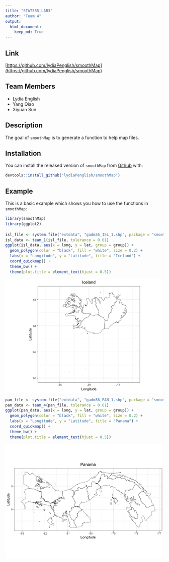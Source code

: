 ```yaml
---
title: "STAT585_LAB3"
author: "Team 4"
output:
  html_document:
    keep_md: True
---
```


## Link
[https://github.com/lydiaPenglish/smoothMap](https://github.com/lydiaPenglish/smoothMap)

## Team Members
- Lydia English
- Yang Qiao
- Xiyuan Sun



## Description
The goal of `smoothMap` is to generate a function to help map files.

## Installation
You can install the released version of `smoothMap` from [Github](https://github.com/lydiaPenglish/smoothMap) with:
``` r
devtools::install_github("lydiaPenglish/smoothMap")
```

## Example
This is a basic example which shows you how to use the functions in `smoothMap`:


```r
library(smoothMap)
library(ggplot2)

isl_file <- system.file("extdata", "gadm36_ISL_1.shp", package = "smoothMap")
isl_data <- team_1(isl_file, tolerance = 0.01)
ggplot(isl_data, aes(x = long, y = lat, group = group)) +
  geom_polygon(color = "black", fill = "white", size = 0.2) +
  labs(x = "Longitude", y = "Latitude", title = "Iceland") +
  coord_quickmap() +
  theme_bw() +
  theme(plot.title = element_text(hjust = 0.5))
```

<img src="README_files/figure-html/example-1.png" style="display: block; margin: auto;" />

```r
pan_file <- system.file("extdata", "gadm36_PAN_1.shp", package = "smoothMap")
pan_data <- team_4(pan_file, tolerance = 0.01)
ggplot(pan_data, aes(x = long, y = lat, group = group)) +
  geom_polygon(color = "black", fill = "white", size = 0.2) +
  labs(x = "Longitude", y = "Latitude", title = "Panama") +
  coord_quickmap() +
  theme_bw() +
  theme(plot.title = element_text(hjust = 0.5))
```

<img src="README_files/figure-html/example-2.png" style="display: block; margin: auto;" />
